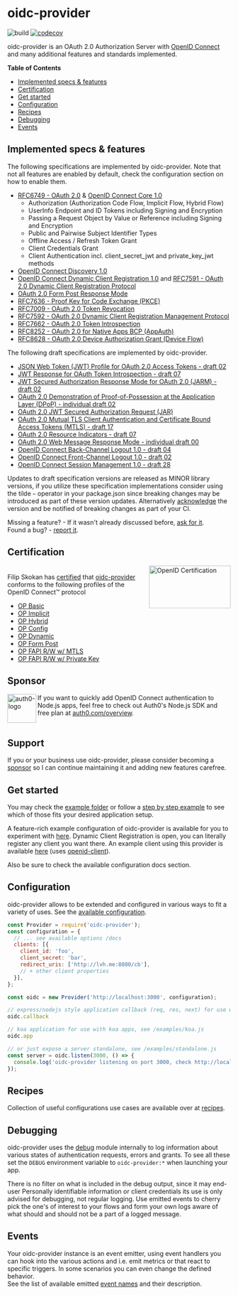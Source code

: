 # oidc-provider

![build][actions-image] [![codecov][codecov-image]][codecov-url]

oidc-provider is an OAuth 2.0 Authorization Server with [OpenID Connect][openid-connect] and many
additional features and standards implemented.

**Table of Contents**

- [Implemented specs & features](#implemented-specs--features)
- [Certification](#certification)
- [Get started](#get-started)
- [Configuration](#configuration)
- [Recipes](#recipes)
- [Debugging](#debugging)
- [Events](#events)

## Implemented specs & features

The following specifications are implemented by oidc-provider. Note that not all features are
enabled by default, check the configuration section on how to enable them.

- [RFC6749 - OAuth 2.0][oauth2] & [OpenID Connect Core 1.0][core]
  - Authorization (Authorization Code Flow, Implicit Flow, Hybrid Flow)
  - UserInfo Endpoint and ID Tokens including Signing and Encryption
  - Passing a Request Object by Value or Reference including Signing and Encryption
  - Public and Pairwise Subject Identifier Types
  - Offline Access / Refresh Token Grant
  - Client Credentials Grant
  - Client Authentication incl. client_secret_jwt and private_key_jwt methods
- [OpenID Connect Discovery 1.0][discovery]
- [OpenID Connect Dynamic Client Registration 1.0][registration] and [RFC7591 - OAuth 2.0 Dynamic Client Registration Protocol][oauth2-registration]
- [OAuth 2.0 Form Post Response Mode][form-post]
- [RFC7636 - Proof Key for Code Exchange (PKCE)][pkce]
- [RFC7009 - OAuth 2.0 Token Revocation][revocation]
- [RFC7592 - OAuth 2.0 Dynamic Client Registration Management Protocol][registration-management]
- [RFC7662 - OAuth 2.0 Token Introspection][introspection]
- [RFC8252 - OAuth 2.0 for Native Apps BCP (AppAuth)][oauth-native-apps]
- [RFC8628 - OAuth 2.0 Device Authorization Grant (Device Flow)][device-flow]

The following draft specifications are implemented by oidc-provider.
- [JSON Web Token (JWT) Profile for OAuth 2.0 Access Tokens - draft 02][jwt-at]
- [JWT Response for OAuth Token Introspection - draft 07][jwt-introspection]
- [JWT Secured Authorization Response Mode for OAuth 2.0 (JARM) - draft 02][jarm]
- [OAuth 2.0 Demonstration of Proof-of-Possession at the Application Layer (DPoP) - individual draft 02][dpop]
- [OAuth 2.0 JWT Secured Authorization Request (JAR)][jar]
- [OAuth 2.0 Mutual TLS Client Authentication and Certificate Bound Access Tokens (MTLS) - draft 17][mtls]
- [OAuth 2.0 Resource Indicators - draft 07][resource-indicators]
- [OAuth 2.0 Web Message Response Mode - individual draft 00][wmrm]
- [OpenID Connect Back-Channel Logout 1.0 - draft 04][backchannel-logout]
- [OpenID Connect Front-Channel Logout 1.0 - draft 02][frontchannel-logout]
- [OpenID Connect Session Management 1.0 - draft 28][session-management]

Updates to draft specification versions are released as MINOR library versions,
if you utilize these specification implementations consider using the tilde `~` operator in your
package.json since breaking changes may be introduced as part of these version updates. Alternatively
[acknowledge](https://github.com/panva/node-oidc-provider/tree/master/docs/README.md#features) the version and
be notified of breaking changes as part of your CI.

Missing a feature? - If it wasn't already discussed before, [ask for it][suggest-feature].  
Found a bug? - [report it][bug].

## Certification
[<img width="184" height="96" align="right" src="https://cdn.jsdelivr.net/gh/panva/node-oidc-provider@acd3ebf2f5ebbb5605463cb681a1fb2ab9742ace/OpenID_Certified.png" alt="OpenID Certification">][openid-certified-link]  
Filip Skokan has [certified][openid-certified-link] that [oidc-provider][npm-url]
conforms to the following profiles of the OpenID Connect™ protocol

- [OP Basic](https://openid.net/wordpress-content/uploads/2017/01/FilipSkokan_oidc-provider_OP-Basic-02-Jan-2017.zip)
- [OP Implicit](https://openid.net/wordpress-content/uploads/2017/01/FilipSkokan_oidc-provider_OP-Implicit-02-Jan-2017.zip)
- [OP Hybrid](https://openid.net/wordpress-content/uploads/2017/01/FilipSkokan_oidc-provider_OP-Hybrid-02-Jan-2017.zip)
- [OP Config](https://openid.net/wordpress-content/uploads/2017/01/FilipSkokan_oidc-provider_OP-Config-02-Jan-2017.zip)
- [OP Dynamic](https://openid.net/wordpress-content/uploads/2017/01/FilipSkokan_oidc-provider_OP-Dynamic-02-Jan-2017.zip)
- [OP Form Post](https://openid.net/wordpress-content/uploads/2018/06/FilipSkokan_oidc-provider_OP-FormPost-25-Jun-2018.zip)
- [OP FAPI R/W w/ MTLS](https://openid.net/wordpress-content/uploads/2019/08/FilipSkokan_oidc-provider_OP-FAPI-RW-mtls-20-Aug-2019.zip)
- [OP FAPI R/W w/ Private Key](https://openid.net/wordpress-content/uploads/2019/08/FilipSkokan_oidc-provider_OP-FAPI-RW-private_key_jwt-20-Aug-2019.zip)


## Sponsor

[<img width="65" height="65" align="left" src="https://avatars.githubusercontent.com/u/2824157?s=75&v=4" alt="auth0-logo">][sponsor-auth0] If you want to quickly add OpenID Connect authentication to Node.js apps, feel free to check out Auth0's Node.js SDK and free plan at [auth0.com/overview][sponsor-auth0].<br><br>

## Support

If you or your business use oidc-provider, please consider becoming a [sponsor][support-sponsor] so I can continue maintaining it and adding new features carefree.

## Get started
You may check the [example folder](/example) or follow a [step by step example][example-repo] to see
which of those fits your desired application setup.

A feature-rich example configuration of oidc-provider is available for you to experiment with
[here][heroku-example]. Dynamic Client Registration is open, you can literally register any client
you want there. An example client using this provider is available [here][heroku-example-client]
(uses [openid-client][openid-client]).

Also be sure to check the available configuration docs section.


## Configuration
oidc-provider allows to be extended and configured in various ways to fit a variety of uses. See
the [available configuration](/docs/README.md).

```js
const Provider = require('oidc-provider');
const configuration = {
  // ... see available options /docs
  clients: [{
    client_id: 'foo',
    client_secret: 'bar',
    redirect_uris: ['http://lvh.me:8080/cb'],
    // + other client properties
  }],
};

const oidc = new Provider('http://localhost:3000', configuration);

// express/nodejs style application callback (req, res, next) for use with express apps, see /examples/express.js
oidc.callback

// koa application for use with koa apps, see /examples/koa.js
oidc.app

// or just expose a server standalone, see /examples/standalone.js
const server = oidc.listen(3000, () => {
  console.log('oidc-provider listening on port 3000, check http://localhost:3000/.well-known/openid-configuration');
});
```


## Recipes
Collection of useful configurations use cases are available over at [recipes](/recipes).


## Debugging
oidc-provider uses the [debug][debug-link] module internally to log information about various states
of authentication requests, errors and grants. To see all these set the `DEBUG` environment variable
to `oidc-provider:*` when launching your app.

There is no filter on what is included in the debug output, since it may end-user Personally
identifiable information or client credentials its use is only advised for debugging, not regular
logging. Use emitted events to cherry pick the one's of interest to your flows and form your own
logs aware of what should and should not be a part of a logged message.


## Events
Your oidc-provider instance is an event emitter, using event handlers you can hook into the various
actions and i.e. emit metrics or that react to specific triggers. In some scenarios you can even
change the defined behavior.  
See the list of available emitted [event names](/docs/events.md) and their description.


[actions-image]: https://github.com/panva/node-oidc-provider/workflows/Continuous%20Integration/badge.svg
[codecov-image]: https://img.shields.io/codecov/c/github/panva/node-oidc-provider/master.svg
[codecov-url]: https://codecov.io/gh/panva/node-oidc-provider
[npm-url]: https://www.npmjs.com/package/oidc-provider
[openid-certified-link]: https://openid.net/certification/
[openid-connect]: https://openid.net/connect/
[core]: https://openid.net/specs/openid-connect-core-1_0.html
[discovery]: https://openid.net/specs/openid-connect-discovery-1_0.html
[oauth2-registration]: https://tools.ietf.org/html/rfc7591
[registration]: https://openid.net/specs/openid-connect-registration-1_0.html
[session-management]: https://openid.net/specs/openid-connect-session-1_0-28.html
[form-post]: https://openid.net/specs/oauth-v2-form-post-response-mode-1_0.html
[oauth2]: https://tools.ietf.org/html/rfc6749
[oauth2-bearer]: https://tools.ietf.org/html/rfc6750
[revocation]: https://tools.ietf.org/html/rfc7009
[introspection]: https://tools.ietf.org/html/rfc7662
[pkce]: https://tools.ietf.org/html/rfc7636
[example-repo]: https://github.com/panva/node-oidc-provider-example
[heroku-example]: https://op.panva.cz/.well-known/openid-configuration
[heroku-example-client]: https://tranquil-reef-95185.herokuapp.com/client
[openid-client]: https://github.com/panva/node-openid-client
[backchannel-logout]: https://openid.net/specs/openid-connect-backchannel-1_0-04.html
[frontchannel-logout]: https://openid.net/specs/openid-connect-frontchannel-1_0-02.html
[registration-management]: https://tools.ietf.org/html/rfc7592
[oauth-native-apps]: https://tools.ietf.org/html/rfc8252
[debug-link]: https://github.com/visionmedia/debug
[wmrm]: https://tools.ietf.org/html/draft-sakimura-oauth-wmrm-00
[jar]: https://tools.ietf.org/html/draft-ietf-oauth-jwsreq-19
[device-flow]: https://tools.ietf.org/html/rfc8628
[jwt-introspection]: https://tools.ietf.org/html/draft-ietf-oauth-jwt-introspection-response-07
[sponsor-auth0]: https://auth0.com/overview?utm_source=GHsponsor&utm_medium=GHsponsor&utm_campaign=oidc-provider&utm_content=auth
[suggest-feature]: https://github.com/panva/node-oidc-provider/issues/new?template=feature-request.md
[bug]: https://github.com/panva/node-oidc-provider/issues/new?template=bug-report.md
[mtls]: https://tools.ietf.org/html/draft-ietf-oauth-mtls-17
[dpop]: https://tools.ietf.org/html/draft-fett-oauth-dpop-02
[resource-indicators]: https://tools.ietf.org/html/draft-ietf-oauth-resource-indicators-07
[jarm]: https://openid.net/specs/openid-financial-api-jarm-wd-02.html
[jwt-at]: https://tools.ietf.org/html/draft-ietf-oauth-access-token-jwt-02
[support-sponsor]: https://github.com/users/panva/sponsorship
